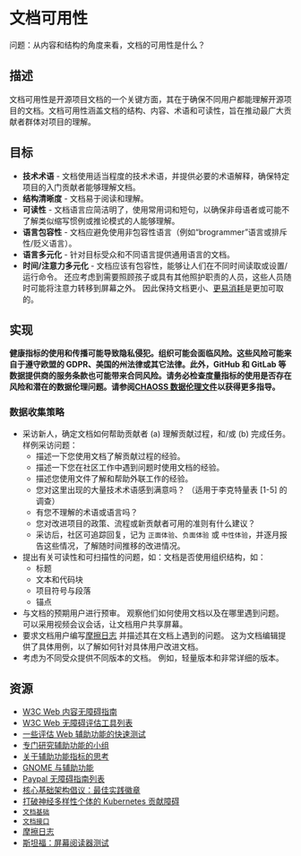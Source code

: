 # 文档可用性

问题：从内容和结构的角度来看，文档的可用性是什么？


## 描述

文档可用性是开源项目文档的一个关键方面，其在于确保不同用户都能理解开源项目的文档。文档可用性涵盖文档的结构、内容、术语和可读性，旨在推动最广大贡献者群体对项目的理解。


## 目标
* **技术术语** - 文档使用适当程度的技术术语，并提供必要的术语解释，确保特定项目的入门贡献者能够理解文档。
* **结构清晰度** - 文档易于阅读和理解。
* **可读性** - 文档语言应简洁明了，使用常用词和短句，以确保非母语者或可能不了解类似缩写惯例或推论模式的人能够理解。
* **语言包容性** - 文档应避免使用非包容性语言（例如“brogrammer”语言或排斥性/贬义语言）。
* **语言多元化** - 针对目标受众和不同语言提供通用语言的文档。
* **时间/注意力多元化** - 文档应该有包容性，能够让人们在不同时间读取或设置/运行命令。 还应考虑到需要照顾孩子或具有其他照护职责的人员，这些人员随时可能将注意力转移到屏幕之外。
因此保持文档更小、<u>更易消耗</u>是更加可取的。

## 实现

__健康指标的使用和传播可能导致隐私侵犯。组织可能会面临风险。这些风险可能来自于遵守欧盟的 GDPR、美国的州法律或其它法律。此外，GitHub 和 GitLab 等数据提供商的服务条款也可能带来合同风险。请务必检查度量指标的使用是否存在风险和潜在的数据伦理问题。请参阅[CHAOSS 数据伦理文件](https://github.com/chaoss/metrics/tree/main/resources)以获得更多指导。__

### 数据收集策略

* 采访新人，确定文档如何帮助贡献者 (a) 理解贡献过程，和/或 (b) 完成任务。 样例采访问题：
  * 描述一下您使用文档了解贡献过程的经验。
  * 描述一下您在社区工作中遇到问题时使用文档的经验。
  * 描述您使用文件了解和帮助外联工作的经验。
  * 您对这里出现的大量技术术语感到满意吗？ （适用于李克特量表 [1-5] 的调查）
  * 有您不理解的术语或语言吗？
  * 您对改进项目的政策、流程或新贡献者可用的准则有什么建议？
  * 采访后，社区可追踪回复，记为 `正面体验`、`负面体验` 或 `中性体验`，并逐月报告这些情况，了解随时间推移的改进情况。
* 提出有关可读性和可扫描性的问题，如：文档是否使用组织结构，如：
  * 标题
  * 文本和代码块
  * 项目符号与段落
  * 锚点
* 与文档的预期用户进行预审。 观察他们如何使用文档以及在哪里遇到问题。 可以采用视频会议会话，让文档用户共享屏幕。
* 要求文档用户编写[摩擦日志](https://devrel.net/developer-experience/an-introduction-to-friction-logging)
            并描述其在文档上遇到的问题。 这为文档编辑提供了具体用例，以了解如何针对具体用户改进文档。
* 考虑为不同受众提供不同版本的文档。 例如，轻量版本和非常详细的版本。



## 资源

* [W3C Web 内容无障碍指南](https://www.w3.org/WAI/standards-guidelines/wcag/)
* [W3C Web 无障碍评估工具列表](https://www.w3.org/WAI/ER/tools/)
* [一些评估 Web 辅助功能的快速测试](https://a11yproject.com/#Quick-tests)
* [专门研究辅助功能的小组](https://knowbility.org/services/document-accessibility/)
* [关于辅助功能指标的思考](https://www.boia.org/blog/3-times-accessibility-and-disability-stats-matter-and-3-times-they-dont)
* [GNOME 与辅助功能 ](https://wiki.gnome.org/Accessibility)
* [Paypal 无障碍指南列表](http://paypal.github.io/a11y/)
* [核心基础架构倡议：最佳实践徽章](https://bestpractices.coreinfrastructure.org/en)
* [打破神经多样性个体的 Kubernetes 贡献障碍](https://static.sched.com/hosted_files/kcsna2019/05/Breaking%20Down%20Barriers%20to%20Kubernetes%20Contribution%20for%20Neurodivergent%20Individuals%20%282%29.pdf)
* [`文档基础`](https://github.com/coreinfrastructure/best-practices-badge/blob/master/doc/criteria.md#documentation_basics)
* [`文档接口`](https://github.com/coreinfrastructure/best-practices-badge/blob/master/doc/criteria.md#documentation_interface)
* [摩擦日志](https://devrel.net/developer-experience/an-introduction-to-friction-logging)
* [斯坦福：屏幕阅读器测试](https://soap.stanford.edu/tips/screen-reader-testing)
